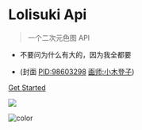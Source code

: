 <!-- _coverpage.md -->

# Lolisuki Api

> 一个二次元色图 API

-   不要问为什么有大的，因为我全都要

-   (封面 [PID:98603298](https://www.pixiv.net/artworks/98603298) [画师:小木登子](https://www.pixiv.net/users/59046424))

[Get Started](setu)

![](/img/98603298_p0.png)

![color](#f0f0f0)
